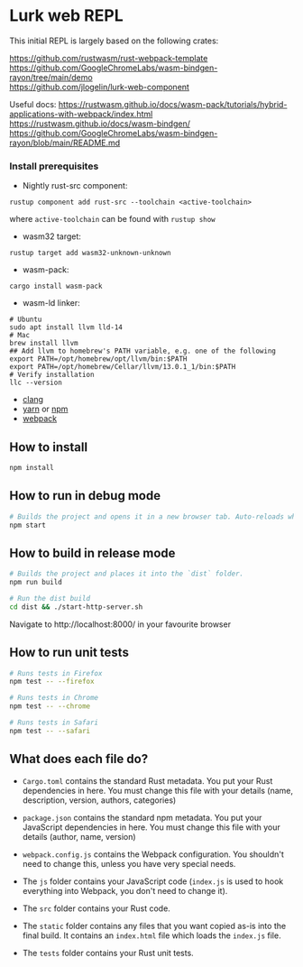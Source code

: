# Lurk web REPL

This initial REPL is largely based on the following crates:

https://github.com/rustwasm/rust-webpack-template  
https://github.com/GoogleChromeLabs/wasm-bindgen-rayon/tree/main/demo  
https://github.com/jlogelin/lurk-web-component  

Useful docs:
https://rustwasm.github.io/docs/wasm-pack/tutorials/hybrid-applications-with-webpack/index.html  
https://rustwasm.github.io/docs/wasm-bindgen/  
https://github.com/GoogleChromeLabs/wasm-bindgen-rayon/blob/main/README.md

### Install prerequisites

- Nightly rust-src component:
```
rustup component add rust-src --toolchain <active-toolchain>
```
where `active-toolchain` can be found with `rustup show`

- wasm32 target:
```
rustup target add wasm32-unknown-unknown
```
- wasm-pack:
```
cargo install wasm-pack
```
- wasm-ld linker:
```
# Ubuntu
sudo apt install llvm lld-14
# Mac
brew install llvm
## Add llvm to homebrew's PATH variable, e.g. one of the following
export PATH=/opt/homebrew/opt/llvm/bin:$PATH
export PATH=/opt/homebrew/Cellar/llvm/13.0.1_1/bin:$PATH
# Verify installation
llc --version
```
- [clang](https://clang.llvm.org/get_started.html)
- [yarn](https://classic.yarnpkg.com/lang/en/docs/install/#mac-stable) or [npm](https://nodejs.org/en/download/package-manager/)
- [webpack](https://webpack.js.org/guides/installation/)

## How to install

```sh
npm install
```

## How to run in debug mode

```sh
# Builds the project and opens it in a new browser tab. Auto-reloads when the project changes.
npm start
```

## How to build in release mode

```sh
# Builds the project and places it into the `dist` folder.
npm run build
```

```sh
# Run the dist build
cd dist && ./start-http-server.sh
```
Navigate to http://localhost:8000/ in your favourite browser

## How to run unit tests

```sh
# Runs tests in Firefox
npm test -- --firefox

# Runs tests in Chrome
npm test -- --chrome

# Runs tests in Safari
npm test -- --safari
```

## What does each file do?

* `Cargo.toml` contains the standard Rust metadata. You put your Rust dependencies in here. You must change this file with your details (name, description, version, authors, categories)

* `package.json` contains the standard npm metadata. You put your JavaScript dependencies in here. You must change this file with your details (author, name, version)

* `webpack.config.js` contains the Webpack configuration. You shouldn't need to change this, unless you have very special needs.

* The `js` folder contains your JavaScript code (`index.js` is used to hook everything into Webpack, you don't need to change it).

* The `src` folder contains your Rust code.

* The `static` folder contains any files that you want copied as-is into the final build. It contains an `index.html` file which loads the `index.js` file.

* The `tests` folder contains your Rust unit tests.

